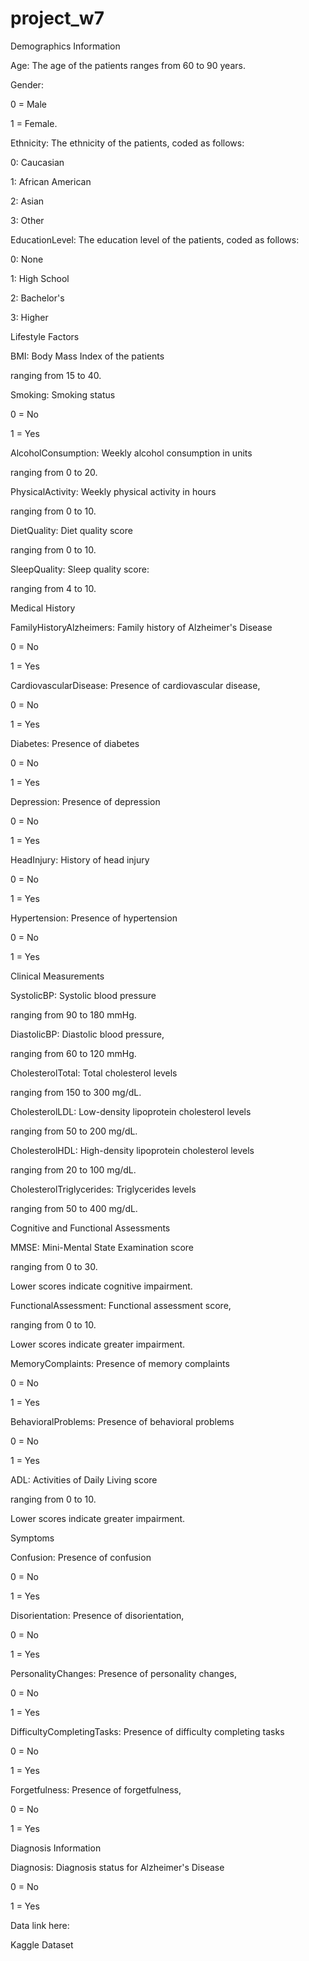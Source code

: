 # project_w7


Demographics Information 

Age: The age of the patients ranges from 60 to 90 years. 

 

Gender:   

0 = Male  

1 = Female. 

Ethnicity: The ethnicity of the patients, coded as follows: 

0: Caucasian 

1: African American 

2: Asian 

3: Other 

EducationLevel: The education level of the patients, coded as follows: 

0: None 

1: High School 

2: Bachelor's 

3: Higher 

Lifestyle Factors 

BMI: Body Mass Index of the patients 

ranging from 15 to 40. 

 

Smoking: Smoking status 

0 = No  

1 = Yes 

 

AlcoholConsumption: Weekly alcohol consumption in units 

ranging from 0 to 20. 

 

PhysicalActivity: Weekly physical activity in hours 

 ranging from 0 to 10. 

 

DietQuality: Diet quality score 

ranging from 0 to 10. 

 

SleepQuality:  Sleep quality score: 

ranging from 4 to 10. 

 

Medical History 

FamilyHistoryAlzheimers: Family history of Alzheimer's Disease 

0 = No  

1 = Yes 

 

CardiovascularDisease: Presence of cardiovascular disease, 

0 = No  

1 = Yes 

 

Diabetes: Presence of diabetes 

0 = No  

1 = Yes 

 

Depression: Presence of depression 

0 = No  

1 = Yes 

 

HeadInjury: History of head injury 

0 = No  

1 = Yes 

 

Hypertension: Presence of hypertension 

0 = No  

1 = Yes 

Clinical Measurements 

SystolicBP: Systolic blood pressure 

ranging from 90 to 180 mmHg. 

 

DiastolicBP: Diastolic blood pressure, 

ranging from 60 to 120 mmHg. 

 

CholesterolTotal: Total cholesterol levels 

ranging from 150 to 300 mg/dL. 

 

CholesterolLDL: Low-density lipoprotein cholesterol levels 

 ranging from 50 to 200 mg/dL. 

CholesterolHDL: High-density lipoprotein cholesterol levels 

ranging from 20 to 100 mg/dL. 

 

CholesterolTriglycerides: Triglycerides levels 

 ranging from 50 to 400 mg/dL. 

Cognitive and Functional Assessments 

 MMSE: Mini-Mental State Examination score 

ranging from 0 to 30.  

Lower scores indicate cognitive impairment. 

 

FunctionalAssessment: Functional assessment score, 

ranging from 0 to 10. 

 Lower scores indicate greater impairment. 

 

MemoryComplaints: Presence of memory complaints 

0 = No  

1 = Yes 

 

BehavioralProblems: Presence of behavioral problems 

0 = No  

1 = Yes 

 

ADL: Activities of Daily Living score 

ranging from 0 to 10.  

Lower scores indicate greater impairment. 

 

Symptoms 

Confusion: Presence of confusion 

0 = No  

1 = Yes 

 

Disorientation: Presence of disorientation, 

0 = No  

1 = Yes 

 

PersonalityChanges: Presence of personality changes, 

0 = No  

1 = Yes 

 

DifficultyCompletingTasks: Presence of difficulty completing tasks 

0 = No  

1 = Yes 

 

Forgetfulness: Presence of forgetfulness, 

0 = No  

1 = Yes 

 

Diagnosis Information 

Diagnosis: Diagnosis status for Alzheimer's Disease 

0 = No  

1 = Yes 

Data link here: 

Kaggle Dataset 